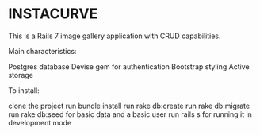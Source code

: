 # INSTACURVE

This is a Rails 7 image gallery application with CRUD capabilities.

Main characteristics:

Postgres database
Devise gem for authentication
Bootstrap styling
Active storage

To install:

clone the project
run bundle install
run rake db:create
run rake db:migrate
run rake db:seed for basic data and a basic user
run rails s for running it in development mode
